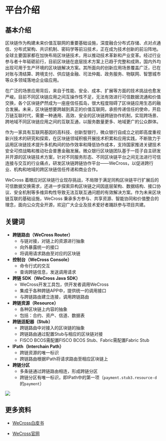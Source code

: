 # 平台介绍

## 基本介绍

区块链作为构建未来价值互联网的重要基础设施，深度融合分布式存储、点对点通信、分布式架构、共识机制、密码学等前沿技术，正在成为技术创新的前沿阵地。全球主要国家都在加快布局区块链技术，用以推动技术革新和产业变革。经过行业参与者十年砥砺前行，目前区块链在底层技术方案上已趋于完整和成熟，国内外均出现可用于生产环境的区块链解决方案。其所面向的创新应用场景覆盖广泛，已在对账与清结算、跨境支付、供应链金融、司法仲裁、政务服务、物联网、智慧城市等众多领域落地企业级应用。

在广泛的场景应用背后，来自于性能、安全、成本、扩展等方面的技术挑战也愈发严峻。目前不同区块链应用之间互操作性不足，无法有效进行可信数据流通和价值交换，各个区块链俨然成为一座座信任孤岛，很大程度阻碍了区块链应用生态的融合发展。未来，区块链想要跨越到真正的价值互联网，承担传递信任的使命，开启万链互联时代，需要一种通用、高效、安全的区块链跨链协作机制，实现跨场景、跨地域不同区块链应用之间的互联互通，以服务数量更多、地域更广的公众群体。

作为一家具有互联网基因的高科技、创新型银行，微众银行自成立之初即高度重视新兴技术的研究和探索，在区块链领域积极开展技术积累和应用实践，不断致力于运用区块链技术提升多机构间的协作效率和降低协作成本，支持国家推进关键技术安全可控战略和推动社会普惠金融发展。微众银行区块链团队基于一揽子自主研发并开源的区块链技术方案，针对不同服务形态、不同区块链平台之间无法进行可信连接与交互的行业痛点，研发区块链跨链协作平台——WeCross，以促进跨行业、机构和地域的跨区块链信任传递和商业合作。

WeCross 着眼应对区块链行业现存挑战，不局限于满足同构区块链平行扩展后的可信数据交换需求，还进一步探索异构区块链之间因底层架构、数据结构、接口协议、安全机制等多维异构性导致无法互联互通问题的有效解决方案。作为未来区块链互联的基础设施，WeCross 秉承多方参与、共享资源、智能协同和价值整合的理念，面向公众完全开源，欢迎广大企业及技术爱好者踊跃参与项目共建。

## 关键词

* **跨链路由（WeCross Router）**
  * 与链对接，对链上的资源进行抽象
  * 向外暴露统一的接口
  * 将调用请求路由至对应的区块链
* **控制台（WeCross Console）**
  * 命令行式的交互
  * 查询跨链信息，发送调用请求
* **跨链 SDK（WeCross Java SDK）**
  * WeCross开发工具包，供开发者调用WeCross
  * 集成于各种跨链APP中，提供统一的调用接口
  * 与跨链路由建立连接，调用跨链路由
* **跨链资源（Resource）**
  * 各种区块链上内容的抽象
  * 包括：合约、资产、信道、数据表
* **跨链适配器（Stub）**
  * 跨链路由中对接入的区块链的抽象
  * 跨链路由通过配置Stub与相应的区块链对接
  * FISCO BCOS需配置FISCO BCOS Stub、Fabric需配置Fabric Stub
* **IPath（Interchain Path）**
  * 跨链资源的唯一标识
  * 跨链路由根据IPath将请求路由至相应区块链上
* **跨链分区**
  * 多条链通过跨链路由相连，形成跨链分区
  * 跨链分区有唯一标识，即IPath中的第一项（`payment.stub3.resource-d`的`payment`）

![](../images/framework.png)

## 更多资料

- [WeCross白皮书](https://mp.weixin.qq.com/s/w0APEAonFXbOoinMJipPAA)

- [WeCross官网](https://fintech.webank.com/wecross)
